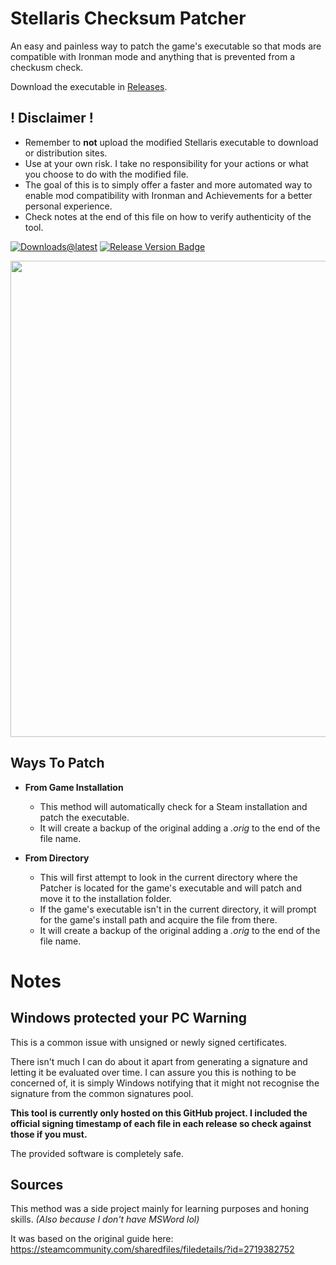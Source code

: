 # Stellaris Checksum Patcher

An easy and painless way to patch the game's executable so that mods are compatible with Ironman mode and anything that is prevented from a checkusm check.

Download the executable in [Releases](https://github.com/r0fld4nc3/stellaris-exe-checksum-patcher/releases).

## ! Disclaimer !
* Remember to **not** upload the modified Stellaris executable to download or distribution sites.
* Use at your own risk. I take no responsibility for your actions or what you choose to do with the modified file.
* The goal of this is to simply offer a faster and more automated way to enable mod compatibility with Ironman and Achievements for a better personal experience.
* Check notes at the end of this file on how to verify authenticity of the tool.

[![Downloads@latest](https://img.shields.io/github/downloads/r0fld4nc3/stellaris-exe-checksum-patcher/total?style=for-the-badge)](https://github.com/r0fld4nc3/stellaris-exe-checksum-patcher/releases/latest/download/StellarisChecksumPatcher.exe)
[![Release Version Badge](https://img.shields.io/github/v/release/r0fld4nc3/stellaris-exe-checksum-patcher?style=for-the-badge)](https://github.com/r0fld4nc3/stellaris-exe-checksum-patcher/releases)

<p align="center">
<img src="https://github.com/r0fld4nc3/stellaris-exe-checksum-patcher/blob/main/media/stellaris-checksum-patcher-02.png" width="762">
</p>

## Ways To Patch
* **From Game Installation**
  * This method will automatically check for a Steam installation and patch the executable.
  * It will create a backup of the original adding a _.orig_ to the end of the file name.

* **From Directory**
  * This will first attempt to look in the current directory where the Patcher is located for the game's executable and will patch and move it to the installation folder.
  * If the game's executable isn't in the current directory, it will prompt for the game's install path and acquire the file from there.
  * It will create a backup of the original adding a _.orig_ to the end of the file name.

# Notes
## Windows protected your PC Warning
This is a common issue with unsigned or newly signed certificates.
  
There isn't much I can do about it apart from generating a signature and letting it be evaluated over time. I can assure you this is nothing to be concerned of, it is simply Windows notifying that it might not recognise the signature from the common signatures pool.

**This tool is currently only hosted on this GitHub project. I included the official signing timestamp of each file in each release so check against those if you must.**
  
The provided software is completely safe.

## Sources
This method was a side project mainly for learning purposes and honing skills. _(Also because I don't have MSWord lol)_

It was based on the original guide here: https://steamcommunity.com/sharedfiles/filedetails/?id=2719382752
